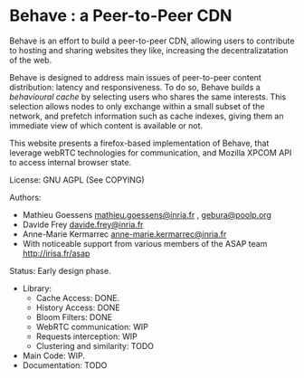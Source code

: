 Behave : a Peer-to-Peer CDN
============================

Behave is an effort to build a peer-to-peer CDN, allowing users to contribute to hosting and sharing websites they like, increasing the decentralizatation of the web.

Behave is designed to address main issues of peer-to-peer content distribution: latency and responsiveness. 
To do so, Behave builds a _behavioural cache_ by selecting users who shares the same interests. This selection allows nodes to only exchange within a small subset of the network, and prefetch information such as cache indexes, giving them an immediate view of which content is available or not.

This website presents a firefox-based implementation of Behave, that leverage webRTC technologies for communication, and Mozilla XPCOM API to access internal browser state.

License: GNU AGPL (See COPYING)

Authors: 
* Mathieu Goessens <mathieu.goessens@inria.fr> , <gebura@poolp.org>
* Davide Frey <davide.frey@inria.fr>
* Anne-Marie Kermarrec <anne-marie.kermarrec@inria.fr>
* With noticeable support from various members of the ASAP team <http://irisa.fr/asap>

Status: Early design phase.
* Library:
	* Cache Access: DONE.
	* History Access: DONE
	* Bloom Filters: DONE
	* WebRTC communication: WIP
	* Requests interception: WIP
	* Clustering and similarity: TODO
* Main Code: WIP.
* Documentation: TODO

